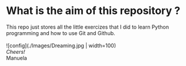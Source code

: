 # What is the aim of this repository ?
This repo just stores all the little exercizes that I did to learn Python programming and how to use Git and Github. <br />
<br />
![config](./Images/Dreaming.jpg | width=100)
<br />
*Cheers!* <br />
Manuela

